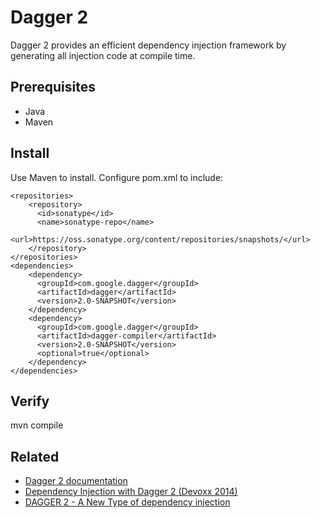 # Dagger 2

Dagger 2 provides an efficient dependency injection framework by generating all injection code at compile time.

## Prerequisites

* Java
* Maven

## Install

Use Maven to install. Configure pom.xml to include:

```
<repositories>
	<repository>
	  <id>sonatype</id>
	  <name>sonatype-repo</name>
	  <url>https://oss.sonatype.org/content/repositories/snapshots/</url>
	</repository>
</repositories>
<dependencies>
	<dependency>
	  <groupId>com.google.dagger</groupId>
	  <artifactId>dagger</artifactId>
	  <version>2.0-SNAPSHOT</version>
	</dependency>
	<dependency>
	  <groupId>com.google.dagger</groupId>
	  <artifactId>dagger-compiler</artifactId>
	  <version>2.0-SNAPSHOT</version>
	  <optional>true</optional>
	</dependency>
</dependencies>
```

## Verify

mvn compile

## Related

* [Dagger 2 documentation](http://google.github.io/dagger/)
* [Dependency Injection with Dagger 2 (Devoxx 2014)](https://speakerdeck.com/jakewharton/dependency-injection-with-dagger-2-devoxx-2014)
* [DAGGER 2 - A New Type of dependency injection](https://www.youtube.com/watch?v=oK_XtfXPkqw)